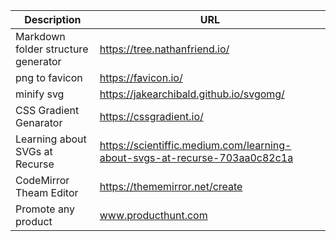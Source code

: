 |Description|URL|
|-|-|
|Markdown folder structure generator|https://tree.nathanfriend.io/|
|png to favicon|https://favicon.io/|
|minify svg|https://jakearchibald.github.io/svgomg/|
|CSS Gradient Genarator|https://cssgradient.io/|
|Learning about SVGs at Recurse|https://scientiffic.medium.com/learning-about-svgs-at-recurse-703aa0c82c1a|
|CodeMirror Theam Editor|https://thememirror.net/create|
|Promote any product|www.producthunt.com|
